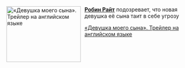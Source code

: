 <!--2025-08-25 08:00:22-->
<div class="yb">
  <div class="rss kino_kino"><a href="https://www.kino-teatr.ru/video/52589/" title="«Девушка моего сына». Трейлер на английском языке"><img src="https://www.kino-teatr.ru/video/9/8/52589/poster.jpg" width="196" height="147" align="left" hspace="5" style="margin: 0px 10px 0px 5px" alt="«Девушка моего сына». Трейлер на английском языке"/></a><a href=https://www.kino-teatr.ru/kino/acter/w/hollywood/56534/bio/ target=_blank><strong>Робин Райт</strong></a> подозревает, что новая девушка её сына таит в себе угрозу <p class="titl"><a href="https://www.kino-teatr.ru/video/52589/">«Девушка моего сына». Трейлер на английском языке</a></p></div>
</div>
